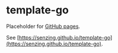# template-go

Placeholder for [GitHub pages](https://pages.github.com/).

See [https://senzing.github.io/template-go](https://senzing.github.io/template-go).
